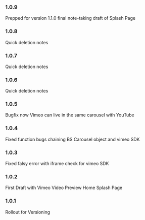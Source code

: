 ### 1.0.9 ###

Prepped for version 1.1.0 final note-taking draft of Splash Page

### 1.0.8 ###

Quick deletion notes

### 1.0.7 ###

Quick deletion notes

### 1.0.6 ###

Quick deletion notes

### 1.0.5 ###

Bugfix now Vimeo can live in the same carousel with YouTube

### 1.0.4 ###

Fixed function bugs chaining BS Carousel object and vimeo SDK

### 1.0.3 ###

Fixed falsy error with iframe check for vimeo SDK

### 1.0.2 ###

First Draft with Vimeo Video Preview Home Splash Page

### 1.0.1 ###

Rollout for Versioning